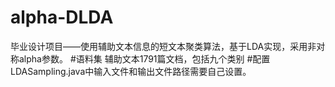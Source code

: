 # alpha-DLDA
毕业设计项目——使用辅助文本信息的短文本聚类算法，基于LDA实现，采用非对称alpha参数。
#语料集
辅助文本1791篇文档，包括九个类别
#配置
LDASampling.java中输入文件和输出文件路径需要自己设置。
